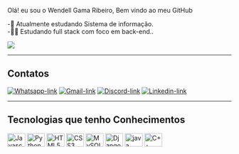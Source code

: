 Olá! eu sou o Wendell Gama Ribeiro, Bem vindo ao meu GitHub


-🔭 Atualmente estudando Sistema de informação.<BR>
-🐱‍👤 Estudando full stack com foco em back-end..<BR>


<picture>
<source 
  img height = "180" src set="https://github-readme-stats.vercel.app/api?username=Wendell1719&show_icons=true&theme=Dracula"
  media="(prefers-color-scheme: dark)"
/>
<source
  srcset="https://github-readme-stats.vercel.app/api?Wendell1719&show_icons=true"
  media="(prefers-color-scheme:heavy), (prefers-color-scheme: no-preference)"
/>
<img src="https://github-readme-stats.vercel.app/api?username=wendell1719&show_icons=true" />
</picture>


<hr>

## Contatos

<div>
  <a href="https://wa.me/+5511986998538" target="_blank" rel="noopener noreferrer" ><img src="https://img.shields.io/badge/WhatsApp-25D366?style=for-the-badge&logo=whatsapp&logoColor=white" alt="Whatsapp-link" /></a>
      <a href="ribeiro.wendell.avw@gmail.com" target="_blank" rel="noopener noreferrer" ><img src="https://img.shields.io/badge/Gmail-D14836?style=for-the-badge&logo=gmail&logoColor=white" alt="Gmail-link" /></a>
      <a href="https://discordapp.com/users/Billy Jeans#3765/" target="_blank" rel="noopener noreferrer" ><img src="https://img.shields.io/badge/Discord-7289DA?style=for-the-badge&logo=discord&logoColor=white" alt="Discord-link" /></a>
      <a href="https://www.linkedin.com/in/wendell-gama-ribeiro-3a9681189/"target="_blank" rel="noopener noreferrer" ><img src="https://img.shields.io/badge/LinkedIn-0077B5?style=for-the-badge&logo=linkedin&logoColor=white" alt="Linkedin-link" /></a>
</div>
<hr>
 
## Tecnologias que tenho Conhecimentos


<div style="display: inline_block">
  <img align="center" alt="Javascript" height="30" width="40" src="https://cdn.jsdelivr.net/gh/devicons/devicon/icons/javascript/javascript-original.svg" />
  <img align="center" alt="Python" height="30" width="40" src="https://cdn.jsdelivr.net/gh/devicons/devicon/icons/python/python-original.svg" />
  <img align="center" alt="HTML5" height="30" width="40" src="https://cdn.jsdelivr.net/gh/devicons/devicon/icons/html5/html5-original.svg" />
  <img align="center" alt="CSS3" height="30" width="40" src="https://cdn.jsdelivr.net/gh/devicons/devicon/icons/css3/css3-original.svg" />
  <img align="center" alt="MySQL" height="30" width="40" src="https://cdn.jsdelivr.net/gh/devicons/devicon/icons/mysql/mysql-original.svg" />       
  <img align="center" alt="Django" height="30" width="40" src="https://cdn.jsdelivr.net/gh/devicons/devicon/icons/django/django-plain.svg" />      
  <img align="center" alt="java" height="30" width="40"src="https://cdn.jsdelivr.net/gh/devicons/devicon/icons/java/java-original.svg"/>
  <img align="center" alt="C++" height="30" width="40"src="https://cdn.jsdelivr.net/gh/devicons/devicon/icons/cplusplus/cplusplus-original.svg" />
          
</div>

